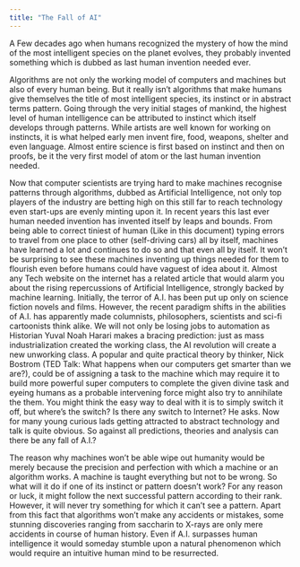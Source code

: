 ```yaml
---
title: "The Fall of AI"
---
```


A Few decades ago when humans recognized the mystery of how the mind of the most intelligent species on the planet evolves, they probably invented something which is dubbed as last human invention needed ever. 

Algorithms are not only the working model of computers and machines but also of every human being. But it really isn’t algorithms that make humans give themselves the title of most intelligent species, its instinct or in abstract terms pattern. Going through the very initial stages of mankind, the highest level of human intelligence can be attributed to instinct which itself develops through patterns. While artists are well known for working on instincts, it is what helped early men invent fire, food, weapons, shelter and even language. Almost entire science is first based on instinct and then on proofs, be it the very first model of atom or the last human invention needed.

Now that computer scientists are trying hard to make machines recognise patterns through algorithms, dubbed as Artificial Intelligence, not only top players of the industry are betting high on this still far to reach technology even start-ups are evenly minting upon it. In recent years this last ever human needed invention has invented itself by leaps and bounds. From being able to correct tiniest of human (Like in this document) typing errors to travel from one place to other (self-driving cars) all by itself, machines have learned a lot and continues to do so and that even all by itself. It won’t be surprising to see these machines inventing up things needed for them to flourish even before humans could have vaguest of idea about it. Almost any Tech website on the internet has a related article that would alarm you about the rising repercussions of Artificial Intelligence, strongly backed by machine learning. Initially, the terror of A.I. has been put up only on science fiction novels and films. However, the recent paradigm shifts in the abilities of A.I. has apparently made columnists, philosophers, scientists and sci-fi cartoonists think alike. We will not only be losing jobs to automation as Historian Yuval Noah Harari makes a bracing prediction: just as mass industrialization created the working class, the AI revolution will create a new unworking class. A popular and quite practical theory by thinker, Nick Bostrom (TED Talk: What happens when our computers get smarter than we are?), could be of assigning a task to the machine which may require it to build more powerful super computers to complete the given divine task and eyeing humans as a probable intervening force might also try to annihilate the them. You might think the easy way to deal with it is to simply switch it off, but where’s the switch? Is there any switch to Internet? He asks. Now for many young curious lads getting attracted to abstract technology and talk is quite obvious. So against all predictions, theories and analysis can there be any fall of A.I.?

The reason why machines won’t be able wipe out humanity would be merely because the precision and perfection with which a machine or an algorithm works. A machine is taught everything but not to be wrong. So what will it do if one of its instinct or pattern doesn’t work? For any reason or luck, it might follow the next successful pattern according to their rank. However, it will never try something for which it can’t see a pattern. Apart from this fact that algorithms won’t make any accidents or mistakes, some stunning discoveries ranging from saccharin to X-rays are only mere accidents in course of human history. Even if A.I. surpasses human intelligence it would someday stumble upon a natural phenomenon which would require an intuitive human mind to be resurrected.